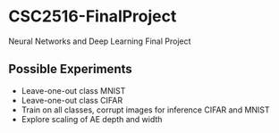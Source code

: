 # CSC2516-FinalProject
Neural Networks and Deep Learning Final Project

## Possible Experiments
- Leave-one-out class MNIST
- Leave-one-out class CIFAR
- Train on all classes, corrupt images for inference CIFAR and MNIST
- Explore scaling of AE depth and width
